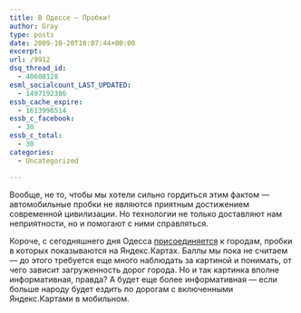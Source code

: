 ```yaml
---
title: В Одессе — Пробки!
author: Gray
type: posts
date: 2009-10-20T10:07:44+00:00
excerpt:
url: /9912
dsq_thread_id:
  - 40608128
esml_socialcount_LAST_UPDATED:
  - 1497192386
essb_cache_expire:
  - 1613998514
essb_c_facebook:
  - 30
essb_c_total:
  - 30
categories:
  - Uncategorized

---
```








Вообще, не то, чтобы мы хотели сильно гордиться этим фактом &#8212; автомобильные пробки не являются приятным достижением современной цивилизации. Но технологии не только доставляют нам неприятности, но и помогают с ними справляться.

Короче, с сегодняшнего дня Одесса [присоединяется][1] к городам, пробки в которых показываются на Яндекс.Картах. Баллы мы пока не считаем &#8212; до этого требуется еще много наблюдать за картиной и понимать, от чего зависит загруженность дорог города. Но и так картинка вполне информативная, правда? А будет еще более информативная &#8212; если больше народу будет ездить по дорогам с включенными Яндекс.Картами в мобильном.

 [1]: http://maps.yandex.ru/?ll=30.7058%2C46.466444&spn=0.338862%2C0.143287&l=map%2Ctrf